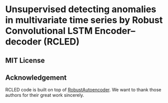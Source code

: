 # Unsupervised detecting anomalies in multivariate time series by Robust Convolutional LSTM Encoder–decoder (RCLED)

## MIT License

## Acknowledgement
RCLED code is built on top of [RobustAutoencoder](https://github.com/zc8340311/RobustAutoencoder). We want to thank those authors for their great work sincerely.
